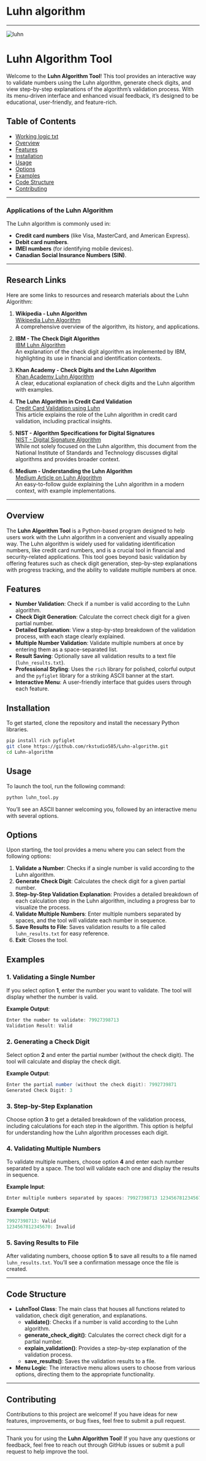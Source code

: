 # Luhn algorithm

---
![luhn](logo.svg)

# Luhn Algorithm Tool

Welcome to the **Luhn Algorithm Tool**! This tool provides an interactive way to validate numbers using the Luhn algorithm, generate check digits, and view step-by-step explanations of the algorithm’s validation process. With its menu-driven interface and enhanced visual feedback, it’s designed to be educational, user-friendly, and feature-rich.

## Table of Contents

- [Working logic txt](working-behaviour.txt)
- [Overview](#overview)
- [Features](#features)
- [Installation](#installation)
- [Usage](#usage)
- [Options](#options)
- [Examples](#examples)
- [Code Structure](#code-structure)
- [Contributing](#contributing)

---
### Applications of the Luhn Algorithm
The Luhn algorithm is commonly used in:
- **Credit card numbers** (like Visa, MasterCard, and American Express).
- **Debit card numbers**.
- **IMEI numbers** (for identifying mobile devices).
- **Canadian Social Insurance Numbers (SIN)**.

---
## Research Links

Here are some links to resources and research materials about the Luhn Algorithm:

1. **Wikipedia - Luhn Algorithm**  
   [Wikipedia Luhn Algorithm](https://en.wikipedia.org/wiki/Luhn_algorithm)  
   A comprehensive overview of the algorithm, its history, and applications.

2. **IBM - The Check Digit Algorithm**  
   [IBM Luhn Algorithm](https://www.ibm.com/docs/en/zos/2.2.0?topic=SSLTBW_2.2.0/com.ibm.zos.v2r2.idai100/valid.htm)  
   An explanation of the check digit algorithm as implemented by IBM, highlighting its use in financial and identification contexts.

3. **Khan Academy - Check Digits and the Luhn Algorithm**  
   [Khan Academy Luhn Algorithm](https://www.khanacademy.org/computing/computer-science/cryptography/modarithmetic/a/check-digits)  
   A clear, educational explanation of check digits and the Luhn algorithm with examples.

4. **The Luhn Algorithm in Credit Card Validation**  
   [Credit Card Validation using Luhn](https://www.creditcardvalidator.org/articles/luhn-algorithm)  
   This article explains the role of the Luhn algorithm in credit card validation, including practical insights.

5. **NIST - Algorithm Specifications for Digital Signatures**  
   [NIST - Digital Signature Algorithm](https://nvlpubs.nist.gov/nistpubs/FIPS/NIST.FIPS.186-4.pdf)  
   While not solely focused on the Luhn algorithm, this document from the National Institute of Standards and Technology discusses digital algorithms and provides broader context.

6. **Medium - Understanding the Luhn Algorithm**  
   [Medium Article on Luhn Algorithm](https://medium.com/@alyssaxuu/understanding-the-luhn-algorithm-d07e4cdb01b4)  
   An easy-to-follow guide explaining the Luhn algorithm in a modern context, with example implementations.

---
## Overview

The **Luhn Algorithm Tool** is a Python-based program designed to help users work with the Luhn algorithm in a convenient and visually appealing way. The Luhn algorithm is widely used for validating identification numbers, like credit card numbers, and is a crucial tool in financial and security-related applications. This tool goes beyond basic validation by offering features such as check digit generation, step-by-step explanations with progress tracking, and the ability to validate multiple numbers at once.

## Features

- **Number Validation**: Check if a number is valid according to the Luhn algorithm.
- **Check Digit Generation**: Calculate the correct check digit for a given partial number.
- **Detailed Explanation**: View a step-by-step breakdown of the validation process, with each stage clearly explained.
- **Multiple Number Validation**: Validate multiple numbers at once by entering them as a space-separated list.
- **Result Saving**: Optionally save all validation results to a text file (`luhn_results.txt`).
- **Professional Styling**: Uses the `rich` library for polished, colorful output and the `pyfiglet` library for a striking ASCII banner at the start.
- **Interactive Menu**: A user-friendly interface that guides users through each feature.

## Installation

To get started, clone the repository and install the necessary Python libraries.

```bash
pip install rich pyfiglet
git clone https://github.com/rkstudio585/Luhn-algorithm.git
cd Luhn-algorithm
```

## Usage

To launch the tool, run the following command:

```bash
python luhn_tool.py
```

You’ll see an ASCII banner welcoming you, followed by an interactive menu with several options.

## Options

Upon starting, the tool provides a menu where you can select from the following options:

1. **Validate a Number**: Checks if a single number is valid according to the Luhn algorithm.
2. **Generate Check Digit**: Calculates the check digit for a given partial number.
3. **Step-by-Step Validation Explanation**: Provides a detailed breakdown of each calculation step in the Luhn algorithm, including a progress bar to visualize the process.
4. **Validate Multiple Numbers**: Enter multiple numbers separated by spaces, and the tool will validate each number in sequence.
5. **Save Results to File**: Saves validation results to a file called `luhn_results.txt` for easy reference.
6. **Exit**: Closes the tool.

## Examples

### 1. Validating a Single Number
If you select option **1**, enter the number you want to validate. The tool will display whether the number is valid.

**Example Output**:
```csharp
Enter the number to validate: 79927398713
Validation Result: Valid
```

### 2. Generating a Check Digit
Select option **2** and enter the partial number (without the check digit). The tool will calculate and display the check digit.

**Example Output**:
```csharp
Enter the partial number (without the check digit): 7992739871
Generated Check Digit: 3
```

### 3. Step-by-Step Explanation
Choose option **3** to get a detailed breakdown of the validation process, including calculations for each step in the algorithm. This option is helpful for understanding how the Luhn algorithm processes each digit.

### 4. Validating Multiple Numbers
To validate multiple numbers, choose option **4** and enter each number separated by a space. The tool will validate each one and display the results in sequence.

**Example Input**:
```csharp
Enter multiple numbers separated by spaces: 79927398713 1234567812345670
```

**Example Output**:
```csharp
79927398713: Valid
1234567812345670: Invalid
```

### 5. Saving Results to File
After validating numbers, choose option **5** to save all results to a file named `luhn_results.txt`. You’ll see a confirmation message once the file is created.

---

## Code Structure

- **LuhnTool Class**: The main class that houses all functions related to validation, check digit generation, and explanations.
  - **validate()**: Checks if a number is valid according to the Luhn algorithm.
  - **generate_check_digit()**: Calculates the correct check digit for a partial number.
  - **explain_validation()**: Provides a step-by-step explanation of the validation process.
  - **save_results()**: Saves the validation results to a file.
- **Menu Logic**: The interactive menu allows users to choose from various options, directing them to the appropriate functionality.

---

## Contributing

Contributions to this project are welcome! If you have ideas for new features, improvements, or bug fixes, feel free to submit a pull request.

---

Thank you for using the **Luhn Algorithm Tool**! If you have any questions or feedback, feel free to reach out through GitHub issues or submit a pull request to help improve the tool.
